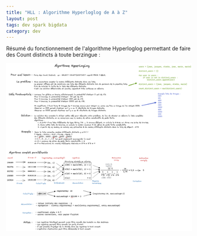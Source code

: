 ```yaml
---
title: "HLL : Algorithme Hyperloglog de A à Z" 
layout: post
tags: dev spark bigdata 
category: dev
---
```


Résumé du fonctionnement de l'algorithme Hyperloglog permettant de faire des Count distincts à toute berzingue :

<!--more-->

![HyperLogLog Description](assets/ressources/img/hll/HLL.png)
